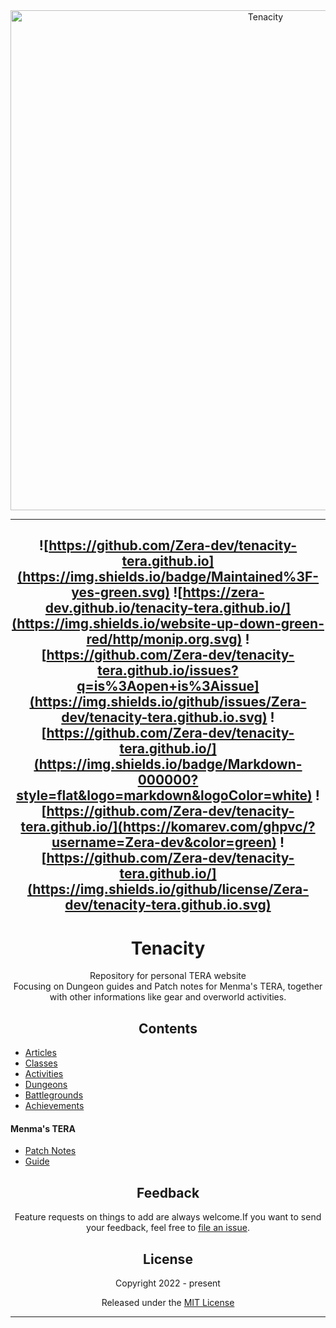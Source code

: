 <div align="center">
  <img src="https://i.imgur.com/y1Ii9IP.png" width="800" alt="Tenacity">

  
----
![https://github.com/Zera-dev/tenacity-tera.github.io](https://img.shields.io/badge/Maintained%3F-yes-green.svg) 
![https://zera-dev.github.io/tenacity-tera.github.io/](https://img.shields.io/website-up-down-green-red/http/monip.org.svg)
![https://github.com/Zera-dev/tenacity-tera.github.io/issues?q=is%3Aopen+is%3Aissue](https://img.shields.io/github/issues/Zera-dev/tenacity-tera.github.io.svg)
![https://github.com/Zera-dev/tenacity-tera.github.io/](https://img.shields.io/badge/Markdown-000000?style=flat&logo=markdown&logoColor=white)
![https://github.com/Zera-dev/tenacity-tera.github.io/](https://komarev.com/ghpvc/?username=Zera-dev&color=green)
![https://github.com/Zera-dev/tenacity-tera.github.io/](https://img.shields.io/github/license/Zera-dev/tenacity-tera.github.io.svg)
----
#  Tenacity
<p>Repository for personal TERA website<br>
Focusing on Dungeon guides and Patch notes for Menma's TERA, together with other informations like gear and overworld activities.</p>


## Contents

  <div align="left">
    
  - [Articles](https://zera-dev.github.io/tenacity-tera.github.io/articles/)
  - [Classes](https://zera-dev.github.io/tenacity-tera.github.io/class/)
  - [Activities](https://zera-dev.github.io/tenacity-tera.github.io/activity/)
  - [Dungeons](https://zera-dev.github.io/tenacity-tera.github.io/dungeons/)
  - [Battlegrounds](https://zera-dev.github.io/tenacity-tera.github.io/battlegrounds/)
  - [Achievements](https://zera-dev.github.io/tenacity-tera.github.io/achievements/)
 
 #### Menma's TERA   
    
  - [Patch Notes](https://zera-dev.github.io/tenacity-tera.github.io/patch-note/)
  - [Guide](https://zera-dev.github.io/tenacity-tera.github.io/menma-guide/)
    
  </div> 

## Feedback  
Feature requests on things to add are always welcome.If you want to send your feedback, feel free to [file an issue](https://github.com/Zera-dev/tenacity-tera.github.io/issues/new).
  
  
  
## License

Copyright 2022 - present

Released under the [MIT License](LICENSE)
***

</div>
